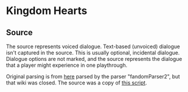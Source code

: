 # Kingdom Hearts

## Source

The source represents voiced dialogue. Text-based (unvoiced) dialogue isn't captured in the source. This is usually optional, incidental dialogue. Dialogue options are not marked, and the source represents the dialogue that a player might experience in one playthrough.

Original parsing is from [here](https://transcripts.fandom.com/wiki/Kingdom_Hearts) parsed by the parser "fandomParser2", but that wiki was closed. The source was a copy of [this script](https://gamefaqs.gamespot.com/ps3/684080-kingdom-hearts-hd-15-remix/faqs/68066).